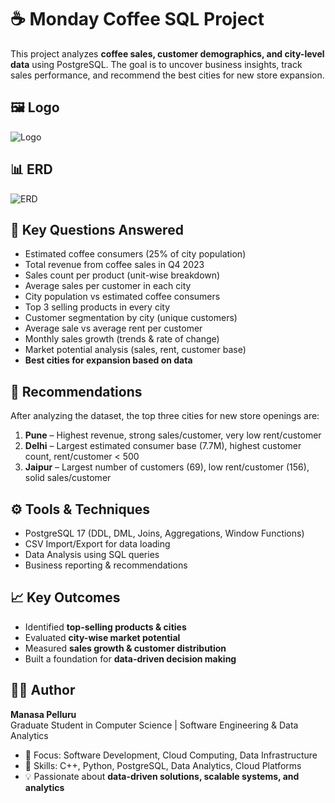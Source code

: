 # ☕ Monday Coffee SQL Project

This project analyzes **coffee sales, customer demographics, and city-level data** using PostgreSQL. The goal is to uncover business insights, track sales performance, and recommend the best cities for new store expansion.  


## 🖼️ Logo
![Logo](images/logo.png)

## 📊 ERD
![ERD](images/erd.png)


## 🔑 Key Questions Answered
- Estimated coffee consumers (25% of city population)  
- Total revenue from coffee sales in Q4 2023  
- Sales count per product (unit-wise breakdown)  
- Average sales per customer in each city  
- City population vs estimated coffee consumers  
- Top 3 selling products in every city  
- Customer segmentation by city (unique customers)  
- Average sale vs average rent per customer  
- Monthly sales growth (trends & rate of change)  
- Market potential analysis (sales, rent, customer base)  
- **Best cities for expansion based on data**  

## 📌 Recommendations
After analyzing the dataset, the top three cities for new store openings are:  

1. **Pune** – Highest revenue, strong sales/customer, very low rent/customer  
2. **Delhi** – Largest estimated consumer base (7.7M), highest customer count, rent/customer < 500  
3. **Jaipur** – Largest number of customers (69), low rent/customer (156), solid sales/customer  

## ⚙️ Tools & Techniques
- PostgreSQL 17 (DDL, DML, Joins, Aggregations, Window Functions)  
- CSV Import/Export for data loading  
- Data Analysis using SQL queries  
- Business reporting & recommendations  

## 📈 Key Outcomes
- Identified **top-selling products & cities**  
- Evaluated **city-wise market potential**  
- Measured **sales growth & customer distribution**  
- Built a foundation for **data-driven decision making**  
## 👩‍💻 Author

**Manasa Pelluru**  
Graduate Student in Computer Science | Software Engineering & Data Analytics  

- 💼 Focus: Software Development, Cloud Computing, Data Infrastructure  
- 🔧 Skills: C++, Python, PostgreSQL, Data Analytics, Cloud Platforms  
- 💡 Passionate about **data-driven solutions, scalable systems, and analytics**  




